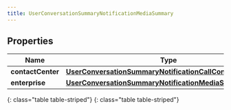```yaml
---
title: UserConversationSummaryNotificationMediaSummary
---
```


## Properties

| Name | Type | Description | Notes |
| ------------ | ------------- | ------------- | ------------- |
| **contactCenter** | [**UserConversationSummaryNotificationCallContactCenter**](UserConversationSummaryNotificationCallContactCenter.html) |  |  [optional] |
| **enterprise** | [**UserConversationSummaryNotificationMediaSummaryDetail**](UserConversationSummaryNotificationMediaSummaryDetail.html) |  |  [optional] |
{: class="table table-striped"}
{: class="table table-striped"}


